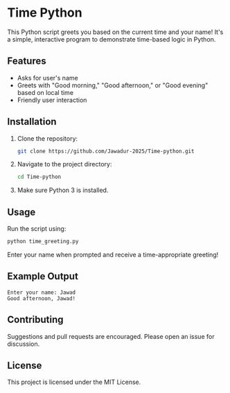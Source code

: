 # Time Python

This Python script greets you based on the current time and your name! It's a simple, interactive program to demonstrate time-based logic in Python.

## Features

- Asks for user's name
- Greets with "Good morning," "Good afternoon," or "Good evening" based on local time
- Friendly user interaction

## Installation

1. Clone the repository:
   ```bash
   git clone https://github.com/Jawadur-2025/Time-python.git
   ```
2. Navigate to the project directory:
   ```bash
   cd Time-python
   ```
3. Make sure Python 3 is installed.

## Usage

Run the script using:
```bash
python time_greeting.py
```
Enter your name when prompted and receive a time-appropriate greeting!

## Example Output

```
Enter your name: Jawad
Good afternoon, Jawad!
```

## Contributing

Suggestions and pull requests are encouraged. Please open an issue for discussion.

## License

This project is licensed under the MIT License.
